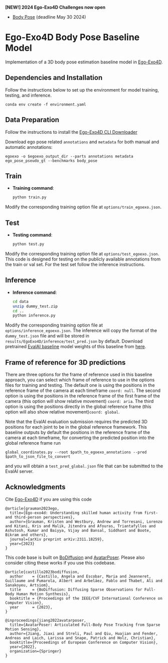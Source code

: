 **[NEW!] 2024 Ego-Exo4D Challenges now open**
- [Body Pose](https://eval.ai/web/challenges/challenge-page/2245/overview) (deadline May 30 2024)


# Ego-Exo4D Body Pose Baseline Model

Implementation of a 3D body pose estimation baseline model in [Ego-Exo4D](https://ego-exo4d-data.org).

## Dependencies and Installation
Follow the instructions below to set up the environment for model training, testing, and inference.

    
    conda env create -f environment.yaml
    

## Data Preparation 

Follow the instructions to install the [Ego-Exo4D CLI Downloader](https://github.com/facebookresearch/Ego4d/blob/main/ego4d/egoexo/download/README.md)

Download ego pose related `annotations` and `metadata` for both manual and automatic annotations:
```
egoexo -o $egoexo_output_dir --parts annotations metadata ego_pose_pseudo_gt --benchmarks body_pose
```
## Train 
- **Training command**:

    ```bash
    python train.py
    ```
Modify the corresponding training option file at `options/train_egoexo.json`.

## Test 
- **Testing command**:

    ```bash
    python test.py
    ```
Modify the corresponding training option file at `options/test_egoexo.json`. This code is designed for testing on the publicly available annotations from the train or val set. For the test set follow the inference instructions. 

## Inference 
- **Inference command**:

    ```bash
    cd data
    unzip dummy_test.zip
    cd ..
    python inference.py 
    ```
Modify the corresponding training option file at `options/inference_egoexo.json`. The inference will copy the format of the `dummy_test.json` file and will be stored in `results/EgoExo4D/inference/test_pred.json` by default. 
Download pretrained [EvalAI baseline](https://eval.ai/web/challenges/challenge-page/2245/overview) model weights of this baseline from [here](https://drive.google.com/file/d/1XpY7aa7I7XFNDM6tJPcyS17xPsDlW0g7/view?usp=sharing).

## Frame of reference for 3D predictions

There are three options for the frame of reference used in this baseline approach, you can select which frame of reference to use in the options files for training and testing. The default one is using the positions in the reference frame of the camera at each timeframe `coord: null`. The second option is using the positions in the reference frame of the first frame of the camera (this option will show relative movement) `coord: aria`. The third option is using the positions directly in the global reference frame  (this option will also show relative movement)`coord: global`. 

Note that the EvalAI evaluation submission requires the predicted 3D positions for each joint to be in the global reference framework. This baseline outputs by default the positions in the reference frame of the camera at each timeframe, for converting the predicted position into the global reference frame run 
```
global_coordinates.py --root $path_to_egoexo_annotations --pred $path_to_json_file_to_convert
```
 and you will obtain a `test_pred_global.json` file that can be submitted to the EvalAI server. 

## Acknowledgments
Cite [Ego-Exo4D](https://arxiv.org/abs/2311.18259) if you are using this code
```
@article{grauman2023ego,
  title={Ego-exo4d: Understanding skilled human activity from first-and third-person perspectives},
  author={Grauman, Kristen and Westbury, Andrew and Torresani, Lorenzo and Kitani, Kris and Malik, Jitendra and Afouras, Triantafyllos and Ashutosh, Kumar and Baiyya, Vijay and Bansal, Siddhant and Boote, Bikram and others},
  journal={arXiv preprint arXiv:2311.18259},
  year={2023}
}
```
This code base is built on [BoDiffusion](https://bcv-uniandes.github.io/bodiffusion-wp/) and [AvatarPoser](https://github.com/eth-siplab/AvatarPoser). Please also consider citing these works if you use this codebase. 

```
@article{castillo2023bodiffusion,
  author    = {Castillo, Angela and Escobar, Maria and Jeanneret, Guillaume and Pumarola, Albert and Arbeláez, Pablo and Thabet, Ali and Sanakoyeu, Artsiom},
  title     = {BoDiffusion: Diffusing Sparse Observations for Full-Body Human Motion Synthesis},
  booktitle = {Proceedings of the IEEE/CVF International Conference on Computer Vision},
  year      = {2023},
}
```
```
@inproceedings{jiang2022avatarposer,
  title={AvatarPoser: Articulated Full-Body Pose Tracking from Sparse Motion Sensing},
  author={Jiang, Jiaxi and Streli, Paul and Qiu, Huajian and Fender, Andreas and Laich, Larissa and Snape, Patrick and Holz, Christian},
  booktitle={Proceedings of European Conference on Computer Vision},
  year={2022},
  organization={Springer}
}
```
